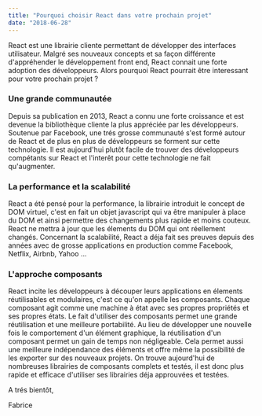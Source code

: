 ```yaml
---
title: "Pourquoi choisir React dans votre prochain projet"
date: "2018-06-28"
---
```


React est une librairie cliente permettant de développer des interfaces utilisateur. Malgré ses nouveaux concepts et sa façon différente d'appréhender le développement front end, React connait une forte adoption des développeurs. Alors pourquoi React pourrait être interessant pour votre prochain projet ?

### Une grande communautée

Depuis sa publication en 2013, React a connu une forte croissance et est devenue la bibliothèque cliente la plus appréciée par les développeurs. Soutenue par Facebook, une trés grosse communauté s'est formé autour de React et de plus en plus de développeurs se forment sur cette technologie. Il est aujourd'hui plutôt facile de trouver des développeurs compétants sur React et l'interêt pour cette technologie ne fait qu'augmenter.

### La performance et la scalabilité

React a été pensé pour la performance, la librairie introduit le concept de DOM virtuel, c'est en fait un objet javascript qui va être manipuler à place du DOM et ainsi permettre des changements plus rapide et moins couteux. React ne mettra à jour que les élements du DOM qui ont réellement changés.
Concernant la scalabilité, React a déja fait ses preuves depuis des années avec de grosse applications en production comme Facebook, Netflix, Airbnb, Yahoo ...

### L'approche composants
React incite les développeurs à découper leurs applications en élements réutilisables et modulaires, c'est ce qu'on appelle les composants. Chaque composant agit comme une machine à état avec ses propres propriétés et ses propres états. Le fait d'utiliser des composants permet une grande réutilisation et une meilleure portabilité. Au lieu de développer une nouvelle fois le comportement d'un élément graphique, la réutilisation d'un composant permet un gain de temps non négligeable. Cela permet aussi une meilleure indépendance des éléments et offre même la possibilité de les exporter sur des nouveaux projets. On trouve aujourd'hui de nombreuses librairies de composants complets et testés, il est donc plus rapide et efficace d'utiliser ses librairies déja approuvées et testées.


A trés bientôt,

Fabrice
